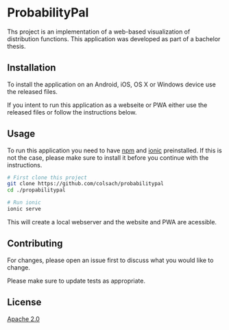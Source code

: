 # ProbabilityPal


Ths project is an implementation of a web-based visualization of distribution functions.
This application was developed as part of a bachelor thesis.


## Installation

To install the application on an Android, iOS, OS X or Windows device use the released files.

If you intent to run this application as a webseite or PWA either use the released files or follow the instructions below. 

## Usage

To run this application you need to have [npm](https://www.npmjs.com/) and [ionic](https://ionicframework.com/) preinstalled. If this is not the case, please make sure to install it before you continue with the instructions.

```bash
# First clone this project
git clone https://github.com/colsach/probabilitypal
cd ./propabilitypal

# Run ionic
ionic serve
```

This will create a local webserver and the website and PWA are acessible.


## Contributing

For changes, please open an issue first
to discuss what you would like to change.

Please make sure to update tests as appropriate.

## License

[Apache 2.0](https://github.com/colsach/probabilitypal/blob/main/LICENSE)
